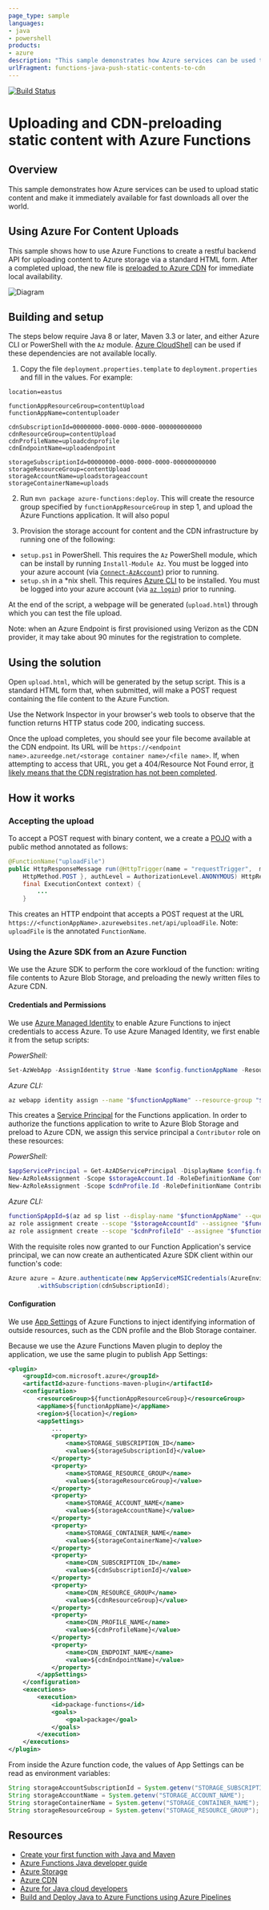 ```yaml
---
page_type: sample
languages:
- java
- powershell
products:
- azure
description: "This sample demonstrates how Azure services can be used to upload static content and make it immediately available for fast downloads all over the world."
urlFragment: functions-java-push-static-contents-to-cdn
---
```


[![Build Status](https://dev.azure.com/microsoftyev/static-content-uploader/_apis/build/status/static-content-uploader-Maven-CI?branchName=master)](https://dev.azure.com/microsoftyev/static-content-uploader/_build/latest?definitionId=32&branchName=master)

# Uploading and CDN-preloading static content with Azure Functions

## Overview
This sample demonstrates how Azure services can be used to upload static content and make it immediately available for fast downloads all over the world.

## Using Azure For Content Uploads
This sample shows how to use Azure Functions to create a restful backend API for uploading content to Azure storage via a standard HTML form. After a completed upload, the new file is [preloaded to Azure CDN](https://docs.microsoft.com/azure/cdn/cdn-preload-endpoint) for immediate local availability.

![Diagram](doc/img/diagram.png)


## Building and setup
The steps below require Java 8 or later, Maven 3.3 or later, and either Azure CLI or PowerShell with the `Az` module. [Azure CloudShell](https://docs.microsoft.com/azure/cloud-shell) can be used if these dependencies are not available locally.

1. Copy the file `deployment.properties.template` to `deployment.properties` and fill in the values. For example:
```
location=eastus

functionAppResourceGroup=contentUpload
functionAppName=contentuploader

cdnSubscriptionId=00000000-0000-0000-0000-000000000000
cdnResourceGroup=contentUpload
cdnProfileName=uploadcdnprofile
cdnEndpointName=uploadendpoint

storageSubscriptionId=00000000-0000-0000-0000-000000000000
storageResourceGroup=contentUpload
storageAccountName=uploadstorageaccount
storageContainerName=uploads
```

2. Run `mvn package azure-functions:deploy`. This will create the resource group specified by `functionAppResourceGroup` in step 1, and upload the Azure Functions application. It will also popul

3. Provision the storage account for content and the CDN infrastructure by running one of the following:
 * `setup.ps1` in PowerShell. This requires the `Az` PowerShell module, which can be install by running `Install-Module Az`. You must be logged into your azure account (via [`Connect-AzAccount`](https://docs.microsoft.com/powershell/module/az.accounts/Connect-AzAccount)) prior to running.
 * `setup.sh` in a *nix shell. This requires [Azure CLI](https://docs.microsoft.com/cli/azure/install-azure-cli) to be installed. You must be logged into your azure account (via [`az login`](https://docs.microsoft.com/cli/azure/authenticate-azure-cli)) prior to running.


At the end of the script, a webpage will be generated (`upload.html`) through which you can test the file upload.

Note: when an Azure Endpoint is first provisioned using Verizon as the CDN provider, it may take about 90 minutes for the registration to complete.

## Using the solution

Open `upload.html`, which will be generated by the setup script. This is a standard HTML form that, when submitted, will make a POST request containing the file content to the Azure Function.

Use the Network Inspector in your browser's web tools to observe that the function returns HTTP status code 200, indicating success.

Once the upload completes, you should see your file become available at the CDN endpoint. Its URL will be `https://<endpoint name>.azureedge.net/<storage container name>/<file name>`. If, when attempting to access that URL, you get a 404/Resource Not Found error, [it likely means that the CDN registration has not been completed](). 

## How it works

### Accepting the upload
To accept a POST request with binary content, we a create a [POJO](https://en.wikipedia.org/wiki/Plain_old_Java_object) with a public method annotated as follows:

```java
@FunctionName("uploadFile")
public HttpResponseMessage run(@HttpTrigger(name = "requestTrigger",  methods = {
    HttpMethod.POST }, authLevel = AuthorizationLevel.ANONYMOUS) HttpRequestMessage<Optional<byte[]>> request,
    final ExecutionContext context) {
        ...
    }
```

This creates an HTTP endpoint that accepts a POST request at the URL `https://<functionAppName>.azurewebsites.net/api/uploadFile`. Note: `uploadFile` is the annotated `FunctionName`.

### Using the Azure SDK from an Azure Function
We use the Azure SDK to perform the core workloud of the function: writing file contents to Azure Blob Storage, and preloading the newly written files to Azure CDN.

#### Credentials and Permissions
We use [Azure Managed Identity](https://docs.microsoft.com/azure/active-directory/managed-identities-azure-resources/overview) to enable Azure Functions to inject credentials to access Azure. To use Azure Managed Identity, we first enable it from the setup scripts:

*PowerShell:*
```powershell
Set-AzWebApp -AssignIdentity $true -Name $config.functionAppName -ResourceGroupName $config.functionAppResourceGroup
```
*Azure CLI:*
```bash
az webapp identity assign --name "$functionAppName" --resource-group "$functionAppResourceGroup"
```

This creates a [Service Principal](https://docs.microsoft.com/azure/active-directory/develop/app-objects-and-service-principals#service-principal-object) for the Functions application. In order to authorize the functions application to write to Azure Blob Storage and preload to Azure CDN, we assign this service principal a `Contributor` role on these resources:

*PowerShell:*
```powershell
$appServicePrincipal = Get-AzADServicePrincipal -DisplayName $config.functionAppName
New-AzRoleAssignment -Scope $storageAccount.Id -RoleDefinitionName Contributor -ApplicationId $appServicePrincipal.ApplicationId
New-AzRoleAssignment -Scope $cdnProfile.Id -RoleDefinitionName Contributor -ApplicationId $appServicePrincipal.ApplicationId
```

*Azure CLI:*
```bash
functionSpAppId=$(az ad sp list --display-name "$functionAppName" --query '[].appId' -otsv)
az role assignment create --scope "$storageAccountId" --assignee "$functionSpAppId" --role Contributor
az role assignment create --scope "$cdnProfileId" --assignee "$functionSpAppId" --role Contributor
```


With the requisite roles now granted to our Function Application's service principal, we can now create an authenticated Azure SDK client within our function's code:

```java
Azure azure = Azure.authenticate(new AppServiceMSICredentials(AzureEnvironment.AZURE))
        .withSubscription(cdnSubscriptionId);
```

#### Configuration
We use [App Settings](https://docs.microsoft.com/azure/azure-functions/functions-how-to-use-azure-function-app-settings#settings) of Azure Functions to inject identifying information of outside resources, such as the CDN profile and the Blob Storage container.

Because we use the Azure Functions Maven plugin to deploy the application, we use the same plugin to publish App Settings:
```xml
<plugin>
    <groupId>com.microsoft.azure</groupId>
    <artifactId>azure-functions-maven-plugin</artifactId>
    <configuration>
        <resourceGroup>${functionAppResourceGroup}</resourceGroup>
        <appName>${functionAppName}</appName>
        <region>${location}</region>
        <appSettings>
            ...
            <property>
                <name>STORAGE_SUBSCRIPTION_ID</name>
                <value>${storageSubscriptionId}</value>
            </property>
            <property>
                <name>STORAGE_RESOURCE_GROUP</name>
                <value>${storageResourceGroup}</value>
            </property>
            <property>
                <name>STORAGE_ACCOUNT_NAME</name>
                <value>${storageAccountName}</value>
            </property>
            <property>
                <name>STORAGE_CONTAINER_NAME</name>
                <value>${storageContainerName}</value>
            </property>
            <property>
                <name>CDN_SUBSCRIPTION_ID</name>
                <value>${cdnSubscriptionId}</value>
            </property>
            <property>
                <name>CDN_RESOURCE_GROUP</name>
                <value>${cdnResourceGroup}</value>
            </property>
            <property>
                <name>CDN_PROFILE_NAME</name>
                <value>${cdnProfileName}</value>
            </property>
            <property>
                <name>CDN_ENDPOINT_NAME</name>
                <value>${cdnEndpointName}</value>
            </property>
        </appSettings>
    </configuration>
    <executions>
        <execution>
            <id>package-functions</id>
            <goals>
                <goal>package</goal>
            </goals>
        </execution>
    </executions>
</plugin>
```

From inside the Azure function code, the values of App Settings can be read as environment variables:
```java
String storageAccountSubscriptionId = System.getenv("STORAGE_SUBSCRIPTION_ID");
String storageAccountName = System.getenv("STORAGE_ACCOUNT_NAME");
String storageContainerName = System.getenv("STORAGE_CONTAINER_NAME");
String storageResourceGroup = System.getenv("STORAGE_RESOURCE_GROUP");
```

## Resources

* [Create your first function with Java and Maven](https://docs.microsoft.com/azure/azure-functions/functions-create-first-java-maven)
* [Azure Functions Java developer guide](https://docs.microsoft.com/azure/azure-functions/functions-reference-java)
* [Azure Storage](https://docs.microsoft.com/azure/storage/)
* [Azure CDN](https://docs.microsoft.com/azure/cdn/)
* [Azure for Java cloud developers](https://docs.microsoft.com/azure/java/)
* [Build and Deploy Java to Azure Functions using Azure Pipelines](https://docs.microsoft.com/en-us/azure/devops/pipelines/languages/java-function)
